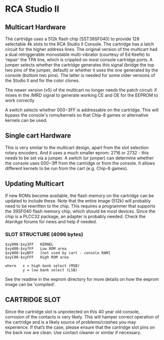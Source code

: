 # RCA Studio II

## Multicart Hardware
The cartridge uses a 512k flash chip (SST39SF040) to provide 128 selectable 4k slots to the RCA Studio II Console. The cartridge has a latch circuit for the higher address lines. The original version of the multicart had a dual retriggerable monostable multi-vibrator (courtesy of Ed Keefe) to ‘repair’ the TPA line, which is crippled on most console cartridge ports. A jumper selects whether the cartridge generates this signal (bridge the top two pins of the jumper, default) or whether it uses the one generated by the console (bottom two pins). The latter is needed for some older versions of the Studio II and for the color clones.

The newer version (v5) of the multicart no longer needs the patch circuit: if mixes in the /MRD signal to generate working CE and OE for the EEPROM to work correctly 

A switch selects whether $000-$3FF is addressable on the cartridge. This will bypass the console's roms/kernels so that Chip-8 games or alternative kernels can be used.

## Single cart Hardware
This is very similar to the multicart design, apart from the slot selection rotary encoders. And it uses a much smaller eprom: 2716 or 2732 - this needs to be set via a jumper. A switch (or jumper) can determine whether the console uses $000-$3ff from the cartridge or from the console. It allows different kernels to be run from the cart (e.g. Chip-8 games).

## Updating Multicart
If new ROMs become available, the flash memory on the cartridge can be updated to include these. Note that the entire image (512k) will probably need to be rewritten to the chip. This requires a programmer that supports the 39SF040 flash memory chip, which should be most devices. Since the chip is a PLCC32 package, an adapter is probably needed. Check the AtariAge forums for news and help if needed.

### SLOT STRUCTURE (4096 bytes)
```
$xy000-$xy3FF	KERNEL
$xy400-$xy7FF	Low ROM area
$xy800-$xyBFF	[not used by cart - console RAM]
$xyC00-$xyFFF	High ROM area

where	x = high bank select (MSB)
	    y = low bank select (LSB)
```

See the readme in the eeprom directory for more details on how the eeprom image can be 'compiled'.

## CARTRIDGE SLOT
Since the cartridge slot is unprotected on this 40 year old console, corrosion of the contacts is very likely. This will hamper correct operation of the cartridge and is a likely source of problems/crashes you may experience. If that’s the case, please ensure that the cartridge slot pins on the back row are clean. Use contact cleaner or similar if necessary.
